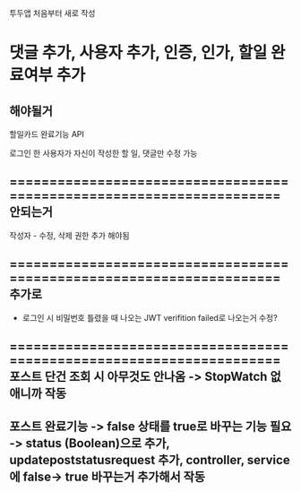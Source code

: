 투두앱 처음부터 새로 작성

댓글 추가, 사용자 추가, 인증, 인가, 할일 완료여부 추가
=====================================================================
해야될거
----------
할일카드 완료기능 API

로그인 한 사용자가 자신이 작성한 할 일, 댓글만 수정 가능

=====================================================================
안되는거
----------


작성자 - 수정, 삭제 권한 추가 해야됨

=====================================================================
추가로
--------
+ 로그인 시 비밀번호 틀렸을 때 나오는 JWT verifition failed로 나오는거 수정?

=====================================================================
포스트 단건 조회 시 아무것도 안나옴 -> StopWatch 없애니까 작동
-------------------------------------------------------------------------------------------------------------------------------
포스트 완료기능 -> false 상태를 true로 바꾸는 기능 필요
 -> status (Boolean)으로 추가, updatepoststatusrequest 추가, controller, service에 false-> true 바꾸는거 추가해서 작동
-------------------------------------------------------------------------------------------------------------------------------
